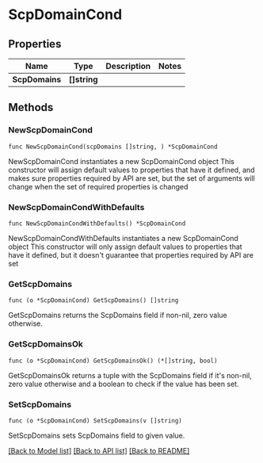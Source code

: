 # ScpDomainCond

## Properties

Name | Type | Description | Notes
------------ | ------------- | ------------- | -------------
**ScpDomains** | **[]string** |  | 

## Methods

### NewScpDomainCond

`func NewScpDomainCond(scpDomains []string, ) *ScpDomainCond`

NewScpDomainCond instantiates a new ScpDomainCond object
This constructor will assign default values to properties that have it defined,
and makes sure properties required by API are set, but the set of arguments
will change when the set of required properties is changed

### NewScpDomainCondWithDefaults

`func NewScpDomainCondWithDefaults() *ScpDomainCond`

NewScpDomainCondWithDefaults instantiates a new ScpDomainCond object
This constructor will only assign default values to properties that have it defined,
but it doesn't guarantee that properties required by API are set

### GetScpDomains

`func (o *ScpDomainCond) GetScpDomains() []string`

GetScpDomains returns the ScpDomains field if non-nil, zero value otherwise.

### GetScpDomainsOk

`func (o *ScpDomainCond) GetScpDomainsOk() (*[]string, bool)`

GetScpDomainsOk returns a tuple with the ScpDomains field if it's non-nil, zero value otherwise
and a boolean to check if the value has been set.

### SetScpDomains

`func (o *ScpDomainCond) SetScpDomains(v []string)`

SetScpDomains sets ScpDomains field to given value.



[[Back to Model list]](../README.md#documentation-for-models) [[Back to API list]](../README.md#documentation-for-api-endpoints) [[Back to README]](../README.md)


